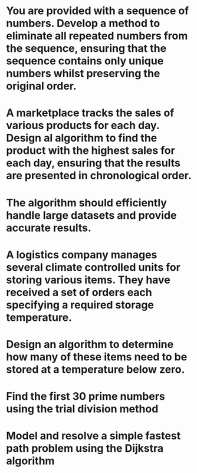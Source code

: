 # You are provided with a sequence of numbers. Develop a method to eliminate all repeated numbers from the sequence, ensuring that the sequence contains only unique numbers whilst preserving the original order.

# A marketplace tracks the sales of various products for each day. Design al algorithm to find the product with the highest sales for each day, ensuring that the results are presented in chronological order. 
# The algorithm should efficiently handle large datasets and provide accurate results.

# A logistics company manages several climate controlled units for storing various items. They have received a set of orders each specifying a required storage temperature.
# Design an algorithm to determine how many of these items need to be stored at a temperature below zero.

# Find the first 30 prime numbers using the trial division method

# Model and resolve a simple fastest path problem using the Dijkstra algorithm

